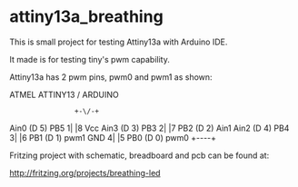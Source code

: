 attiny13a_breathing
===================

This is small project for testing Attiny13a with Arduino IDE.

It made is for testing tiny's pwm capability.

Attiny13a has 2 pwm pins, pwm0 and pwm1 as shown:

 ATMEL ATTINY13 / ARDUINO

                    +-\/-+
   Ain0 (D 5) PB5  1|    |8  Vcc
   Ain3 (D 3) PB3  2|    |7  PB2 (D 2)  Ain1
   Ain2 (D 4) PB4  3|    |6  PB1 (D 1) pwm1
              GND  4|    |5  PB0 (D 0) pwm0
                    +----+



Fritzing project with schematic, breadboard and pcb can be found at:

http://fritzing.org/projects/breathing-led

